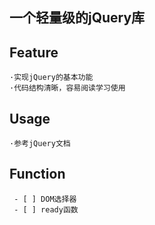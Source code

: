 一个轻量级的jQuery库
---
## Feature 
    ·实现jQuery的基本功能
    ·代码结构清晰，容易阅读学习使用

## Usage
    ·参考jQuery文档

 ## Function
     - [ ] DOM选择器
     - [ ] ready函数
